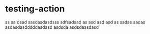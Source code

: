 # testing-action
ss
sa dsad sasdasdasdsss
sdfsadsad as asd asd asd as
sadas
sadas
asdasdasdddddasdasd
asdsda
asdsdaasdasd
